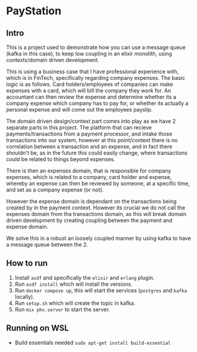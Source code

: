 # PayStation

## Intro

This is a project used to demonstrate how you can use a message queue (kafka in this case), to keep low coupling in an elixir monolith, using contexts/domain driven development.

This is using a business case that I have professional experience with, which is in FinTech, specifically regarding company expenses. The basic logic is as follows. Card holders/employees of companies can make expenses with a card, which will bill the company they work for. An accountant can then review the expense and determine whether its a company expense which company has to pay for, or whether its actually a personal expense and will come out the employees payslip.

The domain driven design/context part comes into play as we have 2 separate parts in this project. The platform that can recieve payments/transactions from a payment processor, and intake those transactions into our system, however at this point/context there is no correlation between a transaction and an expense, and in fact there shouldn't be, as in the future this could easily change, where transactions could be related to things beyond expenses.

There is then an expenses domain, that is responsible for company expenses, which is related to a company, card holder and expense, whereby an expense can then be reviewed by someone, at a specific time, and set as a company expense (or not). 

However the expense domain is dependant on the transactions being created by in the payment context. However its crucial we do not call the expenses domain from tha transactions domain, as this will break domain driven development by creating coupling between the payment and expense domain.

We solve this in a robust an loosely coupled manner by using kafka to have a message queue between the 2.

## How to run

1. Install `asdf` and specifically the `elixir` and `erlang` plugin.
2. Run `asdf install` which will install the versions.
3. Run `docker compose up`, this will start the services (`postgres` and `kafka` locally).
4. Run `setup.sh` which will create the topic in kafka.
5. Run `mix phx.server` to start the server.

## Running on WSL
- Build essentials needed `sudo apt-get install build-essential`